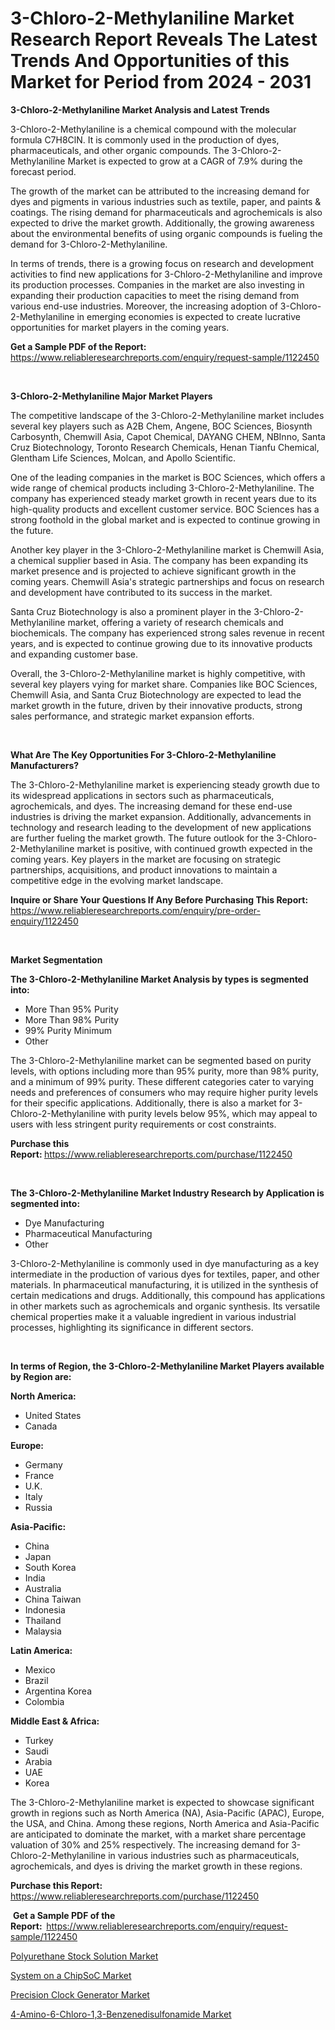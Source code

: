 <p><h1>3-Chloro-2-Methylaniline Market Research Report Reveals The Latest Trends And Opportunities of this Market for Period from 2024 - 2031</h1></p><p><strong>3-Chloro-2-Methylaniline Market Analysis and Latest Trends</strong></p>
<p><p>3-Chloro-2-Methylaniline is a chemical compound with the molecular formula C7H8ClN. It is commonly used in the production of dyes, pharmaceuticals, and other organic compounds. The 3-Chloro-2-Methylaniline Market is expected to grow at a CAGR of 7.9% during the forecast period. </p><p>The growth of the market can be attributed to the increasing demand for dyes and pigments in various industries such as textile, paper, and paints & coatings. The rising demand for pharmaceuticals and agrochemicals is also expected to drive the market growth. Additionally, the growing awareness about the environmental benefits of using organic compounds is fueling the demand for 3-Chloro-2-Methylaniline.</p><p>In terms of trends, there is a growing focus on research and development activities to find new applications for 3-Chloro-2-Methylaniline and improve its production processes. Companies in the market are also investing in expanding their production capacities to meet the rising demand from various end-use industries. Moreover, the increasing adoption of 3-Chloro-2-Methylaniline in emerging economies is expected to create lucrative opportunities for market players in the coming years.</p></p>
<p><strong>Get a Sample PDF of the Report:&nbsp;</strong> <a href="https://www.reliableresearchreports.com/enquiry/request-sample/1122450">https://www.reliableresearchreports.com/enquiry/request-sample/1122450</a></p>
<p>&nbsp;</p>
<p><strong>3-Chloro-2-Methylaniline Major Market Players</strong></p>
<p><p>The competitive landscape of the 3-Chloro-2-Methylaniline market includes several key players such as A2B Chem, Angene, BOC Sciences, Biosynth Carbosynth, Chemwill Asia, Capot Chemical, DAYANG CHEM, NBInno, Santa Cruz Biotechnology, Toronto Research Chemicals, Henan Tianfu Chemical, Glentham Life Sciences, Molcan, and Apollo Scientific. </p><p>One of the leading companies in the market is BOC Sciences, which offers a wide range of chemical products including 3-Chloro-2-Methylaniline. The company has experienced steady market growth in recent years due to its high-quality products and excellent customer service. BOC Sciences has a strong foothold in the global market and is expected to continue growing in the future.</p><p>Another key player in the 3-Chloro-2-Methylaniline market is Chemwill Asia, a chemical supplier based in Asia. The company has been expanding its market presence and is projected to achieve significant growth in the coming years. Chemwill Asia's strategic partnerships and focus on research and development have contributed to its success in the market.</p><p>Santa Cruz Biotechnology is also a prominent player in the 3-Chloro-2-Methylaniline market, offering a variety of research chemicals and biochemicals. The company has experienced strong sales revenue in recent years, and is expected to continue growing due to its innovative products and expanding customer base.</p><p>Overall, the 3-Chloro-2-Methylaniline market is highly competitive, with several key players vying for market share. Companies like BOC Sciences, Chemwill Asia, and Santa Cruz Biotechnology are expected to lead the market growth in the future, driven by their innovative products, strong sales performance, and strategic market expansion efforts.</p></p>
<p>&nbsp;</p>
<p><strong>What Are The Key Opportunities For 3-Chloro-2-Methylaniline Manufacturers?</strong></p>
<p><p>The 3-Chloro-2-Methylaniline market is experiencing steady growth due to its widespread applications in sectors such as pharmaceuticals, agrochemicals, and dyes. The increasing demand for these end-use industries is driving the market expansion. Additionally, advancements in technology and research leading to the development of new applications are further fueling the market growth. The future outlook for the 3-Chloro-2-Methylaniline market is positive, with continued growth expected in the coming years. Key players in the market are focusing on strategic partnerships, acquisitions, and product innovations to maintain a competitive edge in the evolving market landscape.</p></p>
<p><strong>Inquire or Share Your Questions If Any Before Purchasing This Report:</strong> <a href="https://www.reliableresearchreports.com/enquiry/pre-order-enquiry/1122450">https://www.reliableresearchreports.com/enquiry/pre-order-enquiry/1122450</a></p>
<p>&nbsp;</p>
<p><strong>Market Segmentation</strong></p>
<p><strong>The 3-Chloro-2-Methylaniline Market Analysis by types is segmented into:</strong></p>
<p><ul><li>More Than 95% Purity</li><li>More Than 98% Purity</li><li>99% Purity Minimum</li><li>Other</li></ul></p>
<p><p>The 3-Chloro-2-Methylaniline market can be segmented based on purity levels, with options including more than 95% purity, more than 98% purity, and a minimum of 99% purity. These different categories cater to varying needs and preferences of consumers who may require higher purity levels for their specific applications. Additionally, there is also a market for 3-Chloro-2-Methylaniline with purity levels below 95%, which may appeal to users with less stringent purity requirements or cost constraints.</p></p>
<p><strong>Purchase this Report:&nbsp;</strong><a href="https://www.reliableresearchreports.com/purchase/1122450">https://www.reliableresearchreports.com/purchase/1122450</a></p>
<p>&nbsp;</p>
<p><strong>The 3-Chloro-2-Methylaniline Market Industry Research by Application is segmented into:</strong></p>
<p><ul><li>Dye Manufacturing</li><li>Pharmaceutical Manufacturing</li><li>Other</li></ul></p>
<p><p>3-Chloro-2-Methylaniline is commonly used in dye manufacturing as a key intermediate in the production of various dyes for textiles, paper, and other materials. In pharmaceutical manufacturing, it is utilized in the synthesis of certain medications and drugs. Additionally, this compound has applications in other markets such as agrochemicals and organic synthesis. Its versatile chemical properties make it a valuable ingredient in various industrial processes, highlighting its significance in different sectors.</p></p>
<p>&nbsp;</p>
<p><strong>In terms of Region, the 3-Chloro-2-Methylaniline Market Players available by Region are:</strong></p>
<p>
    <p> <strong> North America: </strong>
        <ul>
            <li>United States</li>
            <li>Canada</li>
        </ul>
        </p> 
    <p> <strong> Europe: </strong>
        <ul>
            <li>Germany</li>
            <li>France</li>
            <li>U.K.</li>
            <li>Italy</li>
            <li>Russia</li>
        </ul>
        </p> 
    <p> <strong> Asia-Pacific: </strong>
        <ul>
            <li>China</li>
            <li>Japan</li>
            <li>South Korea</li>
            <li>India</li>
            <li>Australia</li>
            <li>China Taiwan</li>
            <li>Indonesia</li>
            <li>Thailand</li>
            <li>Malaysia</li>
        </ul>
        </p> 
    <p> <strong> Latin America: </strong>
        <ul>
            <li>Mexico</li>
            <li>Brazil</li>
            <li>Argentina Korea</li>
            <li>Colombia</li>
        </ul>
        </p> 
    <p> <strong> Middle East & Africa: </strong>
        <ul>
            <li>Turkey</li>
            <li>Saudi</li>
            <li>Arabia</li>
            <li>UAE</li>
            <li>Korea</li>
        </ul>
    </p>
    </p>
<p><p>The 3-Chloro-2-Methylaniline market is expected to showcase significant growth in regions such as North America (NA), Asia-Pacific (APAC), Europe, the USA, and China. Among these regions, North America and Asia-Pacific are anticipated to dominate the market, with a market share percentage valuation of 30% and 25% respectively. The increasing demand for 3-Chloro-2-Methylaniline in various industries such as pharmaceuticals, agrochemicals, and dyes is driving the market growth in these regions.</p></p>
<p><strong>Purchase this Report: </strong><a href="https://www.reliableresearchreports.com/purchase/1122450">https://www.reliableresearchreports.com/purchase/1122450</a></p>
<p>&nbsp;<strong>Get a Sample PDF of the Report:&nbsp;&nbsp;</strong><a href="https://www.reliableresearchreports.com/enquiry/request-sample/1122450">https://www.reliableresearchreports.com/enquiry/request-sample/1122450</a></p>
<p><strong></strong></p>
<p><p><a href="https://github.com/dimitrishawkinswaynenp91rgz/Market-Research-Report-List-1/blob/main/polyurethane-stock-solution-market.md">Polyurethane Stock Solution Market</a></p><p><a href="https://issuu.com/reportprime-2/docs/system-on-a-chipsoc-market-size-203_fd7910eedd1ea8">System on a ChipSoC Market</a></p><p><a href="https://issuu.com/reportprime-2/docs/precision-clock-generator-market-size-2030.pptx">Precision Clock Generator Market</a></p><p><a href="https://github.com/changoleonlaverguenzanoexiste/Market-Research-Report-List-2/blob/main/4-amino-6-chloro-13-benzenedisulfonamide-market.md">4-Amino-6-Chloro-1,3-Benzenedisulfonamide Market</a></p></p>
